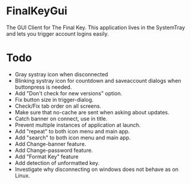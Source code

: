 FinalKeyGui
===========
The GUI Client for The Final Key.
This application lives in the SystemTray and lets you trigger account logins easily.

Todo
====
* Gray systray icon when disconnected
* Blinking systray icon for countdown and saveaccount dialogs when buttonpress is needed.
* Add "Don't check for new versions" option.
* Fix button size in trigger-dialog.
* Check/Fix tab order on all screens.
* Make sure that no-cache are sent when asking about updates.
* Catch banner on connect, use in title.
* Prevent multiple instances of application at launch.
* Add "repeat" to both icon menu and main app.
* Add "search" to both icon menu and main app.
* Add Change-banner feature.
* Add Change-password feature.
* Add "Format Key" feature
* Add detection of unformatted key.
* Investigate why disconnecting on windows does not behave as on Linux.
